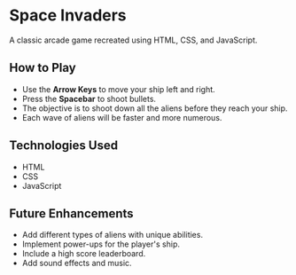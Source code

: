 # Space Invaders

A classic arcade game recreated using HTML, CSS, and JavaScript.

## How to Play

- Use the **Arrow Keys** to move your ship left and right.
- Press the **Spacebar** to shoot bullets.
- The objective is to shoot down all the aliens before they reach your ship.
- Each wave of aliens will be faster and more numerous.

## Technologies Used

- HTML
- CSS
- JavaScript

## Future Enhancements

- Add different types of aliens with unique abilities.
- Implement power-ups for the player's ship.
- Include a high score leaderboard.
- Add sound effects and music.
